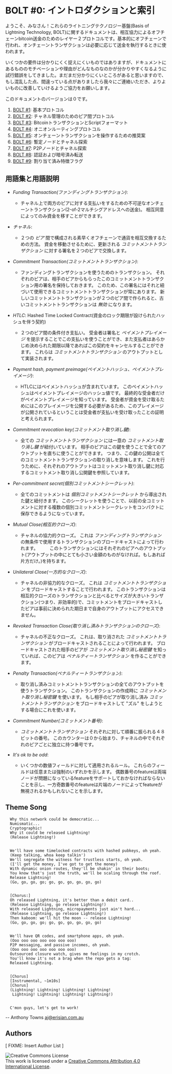 # BOLT #0: イントロダクションと索引

ようこそ、みなさん！これらのライトニングテクノロジー基盤(Basis of Lightning Technology, BOLT)に関するドキュメントは、相互協力によるオフチェーンbitcoin送金のためのレイヤー２プロトコルです。基本的にオフチェーンで行われ、オンチェーントランザクションは必要に応じて送金を執行するときに使われます。

いくつかの要件は分かりにくく捉えにくいものではありますが、ドキュメントにあるもののモチベーションや理由がどんなものなのかが分かりやすくなるように試行錯誤をしてきました。まだまだ分かりにくいところがあると思いますので、もし混乱した点、間違っている点がありましたら我々にご連絡いただき、よりよいものに改善していけるようご協力をお願いします。

このドキュメントのバージョンは０です。

1. [BOLT #1](01-messaging.md): 基本プロトコル
2. [BOLT #2](02-peer-protocol.md): チャネル管理のためのピア間プロトコル
3. [BOLT #3](03-transactions.md): BitcoinトランザクションとScriptフォーマット
4. [BOLT #4](04-onion-routing.md): オニオンルーティングプロトコル
5. [BOLT #5](05-onchain.md): オンチェーントランザクションを操作するための推奨案
6. [BOLT #6](06-irc-announcements.md): 暫定ノードとチャネル探索
7. [BOLT #7](07-routing-gossip.md): P2Pノードとチャネル探索
8. [BOLT #8](08-transport.md): 認証および暗号済み転送
9. [BOLT #9](09-features.md): 割り当て済み特徴フラグ

## 用語集と用語説明

* *Funding Transaction(ファンディングトランザクション)*:
   * チャネル上で両方のピアに対する支払いをするための不可逆なオンチェーントランザクション(2-of-2マルチシグアドレスへの送金)。
     相互同意によってのみ資金を移すことができます。

* *チャネル*:
   * ２つの *ピア* 間で構成される素早くオフチェーンで通貨を相互交換するための方法。
     資金を移動させるために、更新される *コミットメントトランザクション* に対する署名を２つのピアで交換します。

* *Commitment Transaction(コミットメントトランザクション)*:
   * ファンディングトランザクションを使うためのトランザクション。
     それぞれのピアは、相手のピアからもらったこのコミットメントトランザクション用の署名を保持しておきます。
     このため、この署名にはそれと紐づいて使用できるコミットメントトランザクションが常にあります。
     新しいコミットメントトランザクションが２つのピア間で作られると、古いコミットメントトランザクションは *無効* になります。

* *HTLC*: Hashed Time Locked Contract(資金のロック期限が設けられたハッシュを伴う契約)
   * ２つのピア間の条件付き支払い。
     受金者は署名と *ペイメントプレイメージ* を提示することでこの支払いを使うことができ、また支払者はあらかじめ決められた期限以降であればこの契約をキャンセルすることができます。
     これらは *コミットメントトランザクション* のアウトプットとして実装されます。

* *Payment hash, payment preimage(ペイメントハッシュ、ペイメントプレイメージ)*:
   * HTLCにはペイメントハッシュが含まれています。
     このペイメントハッシュはペイメントプレイメージのハッシュ値です。
     最終的な受金者だけがペイメントプレイメージを知っています。
     受金者が資金を受け取るためにはこのプレイメージを公開する必要があるため、このプレイメージが公開されているということは受金者が支払いを受け取ったことの証明と考えられます。

* *Commitment revocation key(コミットメント取り消し鍵)*:
   * 全ての *コミットメントトランザクション* には一意の *コミットメント取り消し鍵* が紐付いています。
     相手のピアはこの鍵を使うことで全てのアウトプットを直ちに使うことができます。
     つまり、この鍵の公開は全てのコミットメントトランザクションの取り消しを意味します。
     これを行うために、それぞれのアウトプットはコミットメント取り消し鍵に対応するコミットメント取り消し公開鍵を参照しています。

* *Per-commitment secret(個別コミットメントシークレット)*:
   * 全てのコミットメントは *個別コミットメントシークレット* から導出された鍵と紐付きます。
     このシークレットを使うことで、以前の全コミットメントに対する複数の個別コミットメントシークレットをコンパクトに保存できるようになっています。

* *Mutual Close(相互的クローズ)*:
   * チャネルの協力的クローズ。
     これは *ファンディングトランザクション* の無条件で使用するトランザクションのブロードキャストによって行われます。
　　 このトランザクションにはそれぞれのピアへのアウトプット(アウトプットの中にとても小さい金額のものがなければ。もしあれば片方だけ。)を持ちます。

* *Unilateral Close(一方的なクローズ)*:
   * チャネルの非協力的なクローズ。
     これは *コミットメントトランザクション* をブロードキャストすることで行われます。
     このトランザクションは相互的クローズのトランザクションと比べるとサイズが大きいトランザクション(つまり、非効率的)で、コミットメントをブロードキャストしたピアは事前に決められた期日まで自身のアウトプットにアクセスできません。

* *Revoked Transaction Close(取り消し済みトランザクションのクローズ)*:
   * チャネルの不正なクローズ。
     これは、取り消された *コミットメントトランザクション* がブロードキャストされることによって行われます。
     ブロードキャストされた相手のピアが *コミットメント取り消し秘密鍵* を知っていれば、このピアは *ペナルティートランザクション* を作ることができます。

* *Penalty Transaction(ペナルティートランザクション)*:
   * 取り消し済みコミットメントトランザクションの全てのアウトプットを使うトランザクション。
     このトランザクションの作成時に *コミットメント取り消し秘密鍵* を使います。
     もし相手のピアが取り消し済み *コミットメントトランザクション* をブロードキャストして "ズル" をしようとする場合にこれを使います。

* *Commitment Number(コミットメント番号)*:
   * *コミットメントトランザクション* それぞれに対して順番に振られる４８ビットの番号。
     このカウンターは０から始まり、チャネルの中でそれぞれのピアごとに独立に持つ番号です。

* *It's ok to be odd*:
   * いくつかの数値フィールドに対して適用されるルール。
     これらのフィールドは任意または強制のいずれかを示します。
     偶数番号のfeatureは両端ノードが問題になっているfeatureをサポートしておかなければならないことを示し、一方奇数番号のfeatureは片端のノードによってfeatureが無視されるかもしれないことを示します。

## Theme Song


      Why this network could be democratic...
      Numismatic...
      Cryptographic!
      Why it could be released Lightning!
      (Release Lightning!)


      We'll have some timelocked contracts with hashed pubkeys, oh yeah.
      (Keep talking, whoa keep talkin')
      We'll segregate the witness for trustless starts, oh yeah.
      (I'll get the money, I've got to get the money)
      With dynamic onion routes, they'll be shakin' in their boots;
      You know that's just the truth, we'll be scaling through the roof.
      Release Lightning!
      (Go, go, go, go; go, go, go, go, go, go)


      [Chorus:]
      Oh released Lightning, it's better than a debit card..
      (Release Lightning, go release Lightning!)
      With released Lightning, micropayments just ain't hard...
      (Release Lightning, go release Lightning!)
      Then kaboom: we'll hit the moon -- release Lightning!
      (Go, go, go, go; go, go, go, go, go, go)


      We'll have QR codes, and smartphone apps, oh yeah.
      (Ooo ooo ooo ooo ooo ooo ooo)
      P2P messaging, and passive incomes, oh yeah.
      (Ooo ooo ooo ooo ooo ooo ooo)
      Outsourced closure watch, gives me feelings in my crotch.
      You'll know it's not a brag when the repo gets a tag:
      Released Lightning.


      [Chorus]
      [Instrumental, ~1m10s]
      [Chorus]
      (Lightning! Lightning! Lightning! Lightning!
       Lightning! Lightning! Lightning! Lightning!)


      C'mon guys, let's get to work!


   -- Anthony Towns <aj@erisian.com.au>


## Authors


[ FIXME: Insert Author List ]


![Creative Commons License](https://i.creativecommons.org/l/by/4.0/88x31.png "License CC-BY")
<br>
This work is licensed under a [Creative Commons Attribution 4.0 International License](http://creativecommons.org/licenses/by/4.0/).
